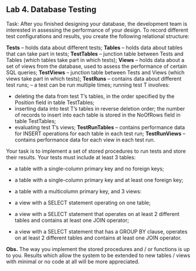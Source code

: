 ## Lab 4. Database Testing

Task: After you finished designing your database, the development team is interested in assessing the performance of your design. To record different test configurations and results, you create the following relational structure:

**Tests** – holds data about different tests;
**Tables** – holds data about tables that can take part in tests;
**TestTables** – junction table between Tests and Tables (which tables take part in which tests);
**Views** – holds data about a set of views from the database, used to assess the performance of certain SQL queries;
**TestViews** – junction table between Tests and Views (which views take part in which tests);
**TestRuns** – contains data about different test runs;
– a test can be run multiple times; running test T involves:

- deleting the data from test T’s tables, in the order specified by the Position field in table TestTables;
- inserting data into test T’s tables in reverse deletion order; the number of records to insert into each table is stored in the NoOfRows field in table TestTables;
- evaluating test T’s views;
**TestRunTables** – contains performance data for INSERT operations for each table in each test run;
**TestRunViews** – contains performance data for each view in each test run. 

Your task is to implement a set of stored procedures to run tests and store their results. Your tests must include at least 3 tables:

- a table with a single-column primary key and no foreign keys;
- a table with a single-column primary key and at least one foreign key;
- a table with a multicolumn primary key,
and 3 views:

- a view with a SELECT statement operating on one table;
- a view with a SELECT statement that operates on at least 2 different tables and contains at least one JOIN operator;
- a view with a SELECT statement that has a GROUP BY clause, operates on at least 2 different tables and contains at least one JOIN operator.

**Obs.** The way you implement the stored procedures and / or functions is up to you. Results which allow the system to be extended to new tables / views with minimal or no code at all will be more appreciated.